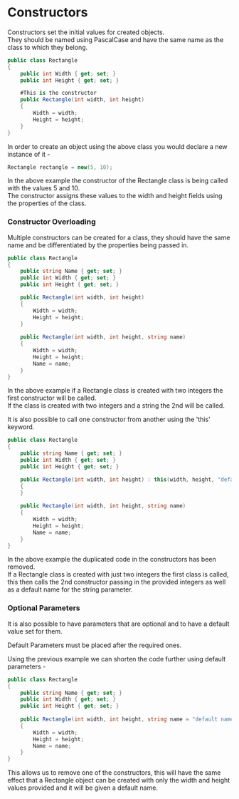 # Constructors

Constructors set the initial values for created objects.  
They should be named using PascalCase and have the same name as the class to which they belong.  

```C#
public class Rectangle
{
    public int Width { get; set; }
    public int Height { get; set; }

    #This is the constructor
    public Rectangle(int width, int height)
    {
        Width = width;
        Height = height;
    }
}
```

In order to create an object using the above class you would declare a new instance of it -  

```C#
Rectangle rectangle = new(5, 10);
```

In the above example the constructor of the Rectangle class is being called with the values 5 and 10.  
The constructor assigns these values to the width and height fields using the properties of the class.

### Constructor Overloading

Multiple constructors can be created for a class, they should have the same name and be differentiated by
the properties being passed in.

```C#
public class Rectangle
{
    public string Name { get; set; }
    public int Width { get; set; }
    public int Height { get; set; }

    public Rectangle(int width, int height)
    {
        Width = width;
        Height = height;
    }
    
    public Rectangle(int width, int height, string name)
    {
        Width = width;
        Height = height;
        Name = name;
    }
}
```

In the above example if a Rectangle class is created with two integers the first constructor will be called.  
If the class is created with two integers and a string the 2nd will be called.  

It is also possible to call one constructor from another using the 'this' keyword.

```C#
public class Rectangle
{
    public string Name { get; set; }
    public int Width { get; set; }
    public int Height { get; set; }

    public Rectangle(int width, int height) : this(width, height, "default name")
    {
    }
    
    public Rectangle(int width, int height, string name)
    {
        Width = width;
        Height = height;
        Name = name;
    }
}
```

In the above example the duplicated code in the constructors has been removed.  
If a Rectangle class is created with just two integers the first class is called, this then calls
the 2nd constructor passing in the provided integers as well as a default name for the string parameter.

### Optional Parameters

It is also possible to have parameters that are optional and to have a default value set for them.

Default Parameters must be placed after the required ones.

Using the previous example we can shorten the code further using default parameters -

```C#
public class Rectangle
{
    public string Name { get; set; }
    public int Width { get; set; }
    public int Height { get; set; }
    
    public Rectangle(int width, int height, string name = "default name")
    {
        Width = width;
        Height = height;
        Name = name;
    }
}
```

This allows us to remove one of the constructors, this will have the same effect that a Rectangle object can
be created with only the width and height values provided and it will be given a default name.